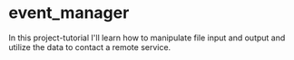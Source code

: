# event_manager

In this project-tutorial I'll learn how to manipulate file input and output and utilize the data to contact a remote service.

